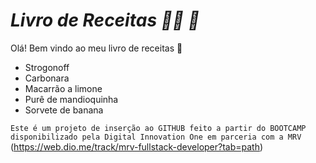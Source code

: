 # ***Livro de Receitas :man_cook: :book:***

Olá! Bem vindo ao meu livro de receitas :wave:

+ Strogonoff
+ Carbonara
+ Macarrão a limone
+ Purê de mandioquinha
+ Sorvete de banana

`Este é um projeto de inserção ao GITHUB feito a partir do BOOTCAMP disponibilizado pela Digital Innovation One em parceria com a MRV` (https://web.dio.me/track/mrv-fullstack-developer?tab=path)

